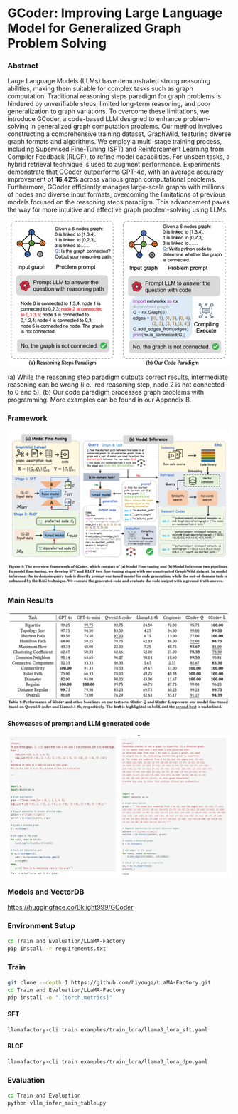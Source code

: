 # GCoder: Improving Large Language Model for Generalized Graph Problem Solving
### Abstract
Large Language Models (LLMs) have demonstrated strong reasoning abilities, making them suitable for complex tasks such as graph computation. Traditional reasoning steps paradigm for graph problems is hindered by unverifiable steps, limited long-term reasoning, and poor generalization to graph variations. To overcome these limitations, we introduce GCoder, a code-based LLM designed to enhance problem-solving in generalized graph computation problems. Our method involves constructing a comprehensive training dataset, GraphWild, featuring diverse graph formats and algorithms. We employ a multi-stage training process, including Supervised Fine-Tuning (SFT) and Reinforcement Learning from Compiler Feedback (RLCF), to refine model capabilities. For unseen tasks, a hybrid retrieval technique is used to augment performance. Experiments demonstrate that GCoder outperforms GPT-4o, with an average accuracy improvement of **16.42\%** across various graph computational problems. Furthermore, GCoder efficiently manages large-scale graphs with millions of nodes and diverse input formats, overcoming the limitations of previous models focused on the reasoning steps paradigm. This advancement paves the way for more intuitive and effective graph problem-solving using LLMs.

<p align="center">
<img src="./figures/intro_demo.png" alt="" align=center />
</p>

(a) While the reasoning step paradigm outputs correct results, intermediate reasoning can be wrong (i.e., red reasoning step, node 2 is not connected to 0 and 5). (b) Our code paradigm processes graph problems with programming. More examples can be found in our Appendix B.


### Framework

<p align="center">
<img src="./figures/framework.png" alt="" align=center />
</p>

### Main Results

<p align="center">
<img src="./figures/main_results.png" alt="" align=center />
</p>


#### Showcases of prompt and LLM generated code
<div style="display: flex; justify-content: space-between;">
  <img src="./figures/showcase1.png" alt="Image 1" style="width: 50%;">
  <img src="./figures/showcase2.png" alt="Image 2" style="width: 50%;">
</div>

### Models and VectorDB
https://huggingface.co/Bklight999/GCoder

### Environment Setup
```bash
cd Train and Evaluation/LLaMA-Factory
pip install -r requirements.txt
```


### Train
```bash
git clone --depth 1 https://github.com/hiyouga/LLaMA-Factory.git
cd Train and Evaluation/LLaMA-Factory
pip install -e ".[torch,metrics]"
```

#### SFT
```bash
llamafactory-cli train examples/train_lora/llama3_lora_sft.yaml
```

#### RLCF
```bash
llamafactory-cli train examples/train_lora/llama3_lora_dpo.yaml
```


### Evaluation
```bash
cd Train and Evaluation
python vllm_infer_main_table.py
```



